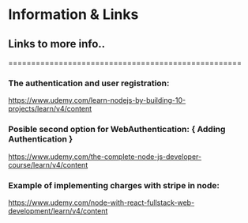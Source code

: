 # Information & Links



##    Links to more info..
===================================================

### The authentication and user registration: <user Loging system>
https://www.udemy.com/learn-nodejs-by-building-10-projects/learn/v4/content

### Posible second option for WebAuthentication: { Adding Authentication }
https://www.udemy.com/the-complete-node-js-developer-course/learn/v4/content

### Example of implementing charges with stripe in node: 
https://www.udemy.com/node-with-react-fullstack-web-development/learn/v4/content